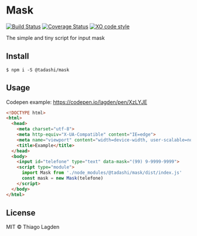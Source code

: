 # Mask

[![Build Status][ci-img]][ci]
[![Coverage Status][coveralls-img]][coveralls]
[![XO code style][xo-img]][xo]

[ci-img]:        https://github.com/lagden/mask/workflows/Node.js%20CI/badge.svg
[ci]:            https://github.com/lagden/mask/actions?query=workflow%3A%22Node.js+CI%22
[coveralls-img]: https://coveralls.io/repos/github/lagden/mask/badge.svg?branch=master
[coveralls]:     https://coveralls.io/github/lagden/mask?branch=master
[xo-img]:        https://img.shields.io/badge/code_style-XO-5ed9c7.svg
[xo]:            https://github.com/sindresorhus/xo


The simple and tiny script for input mask


## Install

```
$ npm i -S @tadashi/mask
```


## Usage

Codepen example: https://codepen.io/lagden/pen/XzLYJE

```html
<!DOCTYPE html>
<html>
  <head>
    <meta charset="utf-8">
    <meta http-equiv="X-UA-Compatible" content="IE=edge">
    <meta name="viewport" content="width=device-width, user-scalable=no">
    <title>Example</title>
  </head>
  <body>
    <input id="telefone" type="text" data-mask="(99) 9-9999-9999">
    <script type="module">
      import Mask from './node_modules/@tadashi/mask/dist/index.js'
      const mask = new Mask(telefone)
    </script>
  </body>
</html>
```


## License

MIT © Thiago Lagden
